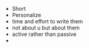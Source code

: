 - Short
- Personalize
- time and effort to write them
- not about u but about them
- active rather than passive
- 